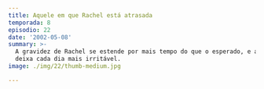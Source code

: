 ```yaml
---
title: Aquele em que Rachel está atrasada
temporada: 8
episodio: 22
date: '2002-05-08'
summary: >-
  A gravidez de Rachel se estende por mais tempo do que o esperado, e a dor a
  deixa cada dia mais irritável.
image: ./img/22/thumb-medium.jpg

---
```


